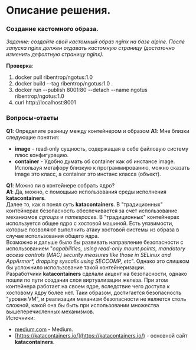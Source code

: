 # Описание решения.
### Создание кастомного образа. 
_Задание: создайте свой кастомный образ nginx на базе alpine. После запуска nginx должен отдавать кастомную страницу (достаточно изменить дефолтную страницу nginx)._
  
__Проверка__:
1. docker pull ribentrop/ngotus:1.0
2. docker build --tag ribentrop/ngotus:1.0 .
3. docker run --publish 8001:80 --detach --name ngotus ribentrop/ngotus:1.0
4. curl http://localhost:8001


### Вопросы-ответы
__Q1__: Определите разницу между контейнером и образом
__A1__: Мне близки следующие понятия:
- __image__  - read-only сущность, содержащая в себе файловую систему плюс конфигурацию. 
- __container__  - Удобно думать об container  как об инстансе image. Используя метафору близкую к программированию, можно сказать  image это класс, а container это инстанс класса (объект).  

__Q1__: Можно ли в контейнере собрать ядро?  
__A1__: Да, можно, с помощьью использования среды исполнения __katacontainers__.  
Далее то, как я понял суть __katacontainers__. 
В "традиционных" контейнерах безопасность обеспечивается за счет использование механизмов _cgroups_ и _namespaces_.  В "традиционных" контейнерах используется общее ядро с хостовой машиной.  Есть уязвимости, которые позволяют выполнить атаку хостовой системы из образа в случае использования общего ядра.   
Возможно и дальше было бы развивать направление безопасности с использованием "_capabilities, using read-only mount points, mandatory access controls (MAC) security measures like those in SELinux and AppArmor*, dropping syscalls using SECCOMP, etc_". Однако это слишком бы усложнило использование такой контейнеризации.   
Разработчики __katacontainers__ сделали акцент на безопасности, однако пошли по пути создания слоя виртуализации железа. При этом  контейнера работает на своем  ядре, вследствие чего доступа к хостовому ядру более нет. Таки образом, достигается безопасность "уровня VM", и реализация механизм безопасности не является столь сложной, какой она бы быть при использовании множества вышеперечисленных механизмов.  
Источники:  
* [medium.com](https://medium.com/kata-containers/why-kata-containers-doesnt-replace-kubernetes-75e484679727) - Medium.
* [https://katacontainers.io/](https://katacontainers.io/) - основной сайт __katacontainers__.



